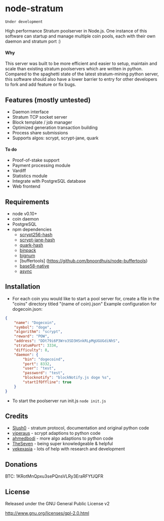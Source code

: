 node-stratum
============

    Under development

High performance Stratum poolserver in Node.js. One instance of this software can startup and manage multiple coin pools, each with their own daemon and stratum port :)

#### Why
This server was built to be more efficient and easier to setup, maintain and scale than existing stratum poolservers which are written in python. Compared to the spaghetti state of the latest stratum-mining python server, this software should also have a lower barrier to entry for other developers to fork and add feature or fix bugs.


Features (mostly untested)
--------------------------
* Daemon interface
* Stratum TCP socket server
* Block template / job manager
* Optimized generation transaction building
* Process share submissions
* Supports algos: scrypt, scrypt-jane, quark

#### To do
* Proof-of-stake support
* Payment processing module
* Vardiff
* Statistics module
* Integrate with PostgreSQL database
* Web frontend


Requirements
------------
* node v0.10+
* coin daemon
* PostgreSQL
* npm dependencies
  * [scrypt256-hash](https://github.com/zone117x/node-scrypt256-hash)
  * [scrypt-jane-hash](https://github.com/zone117x/node-scrypt-jane-hash)
  * [quark-hash](https://github.com/zone117x/node-quark-hash)
  * [binpack](https://github.com/russellmcc/node-binpack)
  * [bignum](https://github.com/justmoon/node-bignum)
  * [buffertools] (https://github.com/bnoordhuis/node-buffertools)
  * [base58-native](https://github.com/gasteve/node-base58)
  * [async](https://github.com/caolan/async)


Installation
------------
* For each coin you would like to start a pool server for, create a file in the "coins" directory titled "(name of coin).json"
  Example configuration for dogecoin.json:

```json
{
    "name": "Dogecoin",
    "symbol": "doge",
    "algorithm": "scrypt",
    "reward": "POW",
    "address": "DDt79i6P3Wro3SD3HSnkRLpMgUGUGdiNhS",
    "stratumPort": 3334,
    "difficulty": 8,
    "daemon": {
        "bin": "dogecoind",
        "port": 8332,
        "user": "test",
        "password": "test",
        "blocknotify": "blockNotify.js doge %s",
        "startIfOffline": true
    }
}
```

* To start the poolserver run init.js
  `node init.js`


Credits
-------
* [Slush0](https://github.com/slush0/stratum-mining) - stratum protocol, documentation and original python code
* [viperaus](https://github.com/viperaus/stratum-mining) - scrypt adaptions to python code
* [ahmedbodi](https://github.com/ahmedbodi/stratum-mining) - more algo adaptions to python code
* [TheSeven](https://github.com/TheSeven) - being super knowledgeable & helpful
* [vekexasia](https://github.com/vekexasia) - lots of help with research and development

Donations
---------
BTC: 1KRotMnQpxu3sePQnsVLRy3EraRFYfJQFR

License
-------
Released under the GNU General Public License v2

http://www.gnu.org/licenses/gpl-2.0.html
